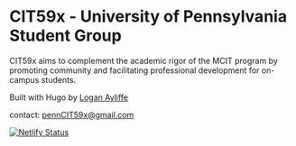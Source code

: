 # CIT59x - University of Pennsylvania Student Group

CIT59x aims to complement the academic rigor of the MCIT program by promoting community and facilitating professional development for on-campus students.

Built with Hugo by [Logan Ayliffe](https://www.loganayliffe.com)

contact: pennCIT59x@gmail.com

[![Netlify Status](https://api.netlify.com/api/v1/badges/df2f2483-c217-4f57-bf2c-266094b0648e/deploy-status)](https://app.netlify.com/sites/angry-goldberg-7bdc83/deploys)